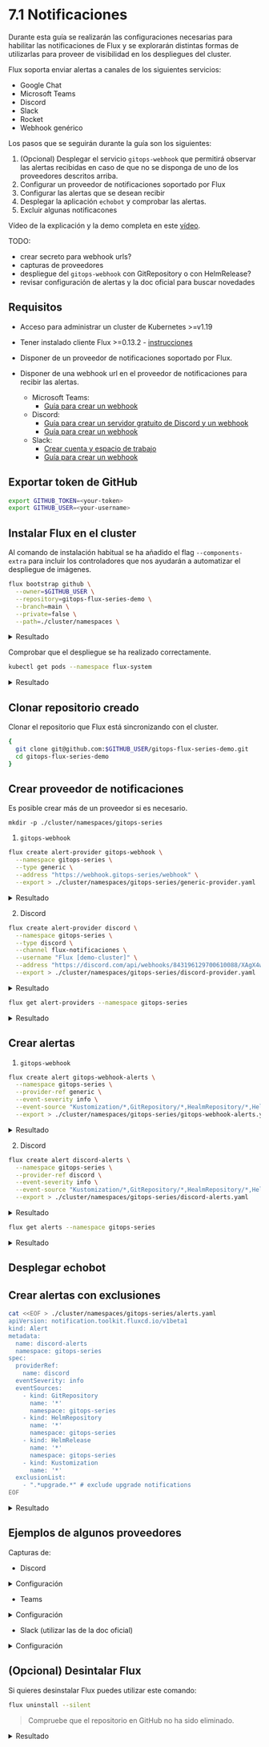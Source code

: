 # 7.1 Notificaciones

Durante esta guía se realizarán las configuraciones necesarias para habilitar las notificaciones de Flux y se explorarán distintas formas de utilizarlas para proveer de visibilidad en los despliegues del cluster.

Flux soporta enviar alertas a canales de los siguientes servicios:

- Google Chat
- Microsoft Teams
- Discord
- Slack
- Rocket
- Webhook genérico

Los pasos que se seguirán durante la guía son los siguientes:

1. (Opcional) Desplegar el servicio `gitops-webhook` que permitirá observar las alertas recibidas en caso de que no se disponga de uno de los proveedores descritos arriba.
2. Configurar un proveedor de notificaciones soportado por Flux
3. Configurar las alertas que se desean recibir
4. Desplegar la aplicación `echobot` y comprobar las alertas.
5. Excluir algunas notificacones

Vídeo de la explicación y la demo completa en este [vídeo](https://www.youtube.com/watch?v=Xm-FMVHJySY&list=PLuQL-CB_D1E7gRzUGlchvvmGDF1rIiWkj&index=8).

TODO:
- crear secreto para webhook urls?
- capturas de proveedores
- despliegue del `gitops-webhook` con GitRepository o con HelmRelease?
- revisar configuración de alertas y la doc oficial para buscar novedades

## Requisitos

* Acceso para administrar un cluster de Kubernetes >=v1.19
* Tener instalado cliente Flux >=0.13.2 - [instrucciones](../2.1-instalacion-flux/readme#instalación-del-binario-flux)
* Disponer de un proveedor de notificaciones soportado por Flux.
* Disponer de una webhook url en el proveedor de notificaciones para recibir las alertas.

  * Microsoft Teams:
    * [Guía para crear un webhook](https://docs.microsoft.com/es-es/microsoftteams/platform/webhooks-and-connectors/how-to/add-incoming-webhook)
  * Discord:
    * [Guía para crear un servidor gratuito de Discord y un webhook](https://support.discord.com/hc/es/articles/204849977--C%C3%B3mo-creo-un-servidor-)
    * [Guía para crear un webhook](https://support.discord.com/hc/es/articles/228383668-Introducci%C3%B3n-a-los-webhook)
  * Slack:
    * [Crear cuenta y espacio de trabajo](https://slack.com/intl/es-es/create)
    * [Guía para crear un webhook](https://slack.com/intl/es-la/help/articles/115005265063-Webhooks-entrantes-para-Slack)

## Exportar token de GitHub

```bash
export GITHUB_TOKEN=<your-token>
export GITHUB_USER=<your-username>
```

## Instalar Flux en el cluster

Al comando de instalación habitual se ha añadido el flag `--components-extra` para incluir los controladores que nos ayudarán a automatizar el despliegue de imágenes.

```bash
flux bootstrap github \
  --owner=$GITHUB_USER \
  --repository=gitops-flux-series-demo \
  --branch=main \
  --private=false \
  --path=./cluster/namespaces \
```
<details>
  <summary>Resultado</summary>

  ```bash
  ► connecting to github.com
  ► cloning branch "main" from Git repository "https://github.com/sngular/gitops-flux-series-demo.git"
  ✔ cloned repository
  ► generating component manifests
  ✔ generated component manifests
  ✔ component manifests are up to date
  ► installing toolkit.fluxcd.io CRDs
  ◎ waiting for CRDs to be reconciled
  ✔ CRDs reconciled successfully
  ► installing components in "flux-system" namespace
  ✔ installed components
  ✔ reconciled components
  ► determining if source secret "flux-system/flux-system" exists
  ► generating source secret
  ✔ public key: ssh-rsa AAAAB3NzaC1yc2EAAAADAQABAAABAQDSTrIKbYAWLUjcG7ec6lWJ2KACfF5YB5KqpQcN+LmxkSYmJbFPBmlzZdtIUEvZcAORJYeMKvk+iAcZC6rPn0OCBKp3ypOiMC5HnF5Lnn4XPt1+Nwx30mC72RzkheFm+K3Q0kTySAi8QdKy94aWqBVpTdZzkJ0woNHJg/aL3gQnofXueiczwkMvB2B6x4vgdbBgLOrRl7YhtGz0B6e9a7U4EEBoPdzjti/w7OAQnOpCZ80TwYcuFCioPE0q2i3BgKLvt0x9rBikzuOSgqKFfoAy3zPETgWZ0kPSbHby3lv+NfwWaLVULVpkpNQTwxBbMJVDcwKuyTUacSGeZcUzS2mB
  ✔ configured deploy key "flux-system-main-flux-system-./cluster/namespaces" for "https://github.com/sngular/gitops-flux-series-demo"
  ► applying source secret "flux-system/flux-system"
  ✔ reconciled source secret
  ► generating sync manifests
  ✔ generated sync manifests
  ✔ sync manifests are up to date
  ► applying sync manifests
  ✔ reconciled sync configuration
  ◎ waiting for Kustomization "flux-system/flux-system" to be reconciled
  ✔ Kustomization reconciled successfully
  ► confirming components are healthy
  ✔ image-reflector-controller: deployment ready
  ✔ image-automation-controller: deployment ready
  ✔ source-controller: deployment ready
  ✔ kustomize-controller: deployment ready
  ✔ helm-controller: deployment ready
  ✔ notification-controller: deployment ready
  ✔ all components are healthy
  ```
</details>

Comprobar que el despliegue se ha realizado correctamente.

```bash
kubectl get pods --namespace flux-system
```

<details>
  <summary>Resultado</summary>

  ```
  NAME                                           READY   STATUS    RESTARTS   AGE
  helm-controller-85bfd4959d-bfvnf               1/1     Running   0          3m13s
  image-reflector-controller-55fb577bf9-kngjc    1/1     Running   0          3m13s
  image-automation-controller-776465b9b6-q5rz4   1/1     Running   0          3m13s
  kustomize-controller-6977b8cdd4-xncbj          1/1     Running   0          3m13s
  source-controller-85fb864746-xhrvb             1/1     Running   0          3m12s
  notification-controller-5c4d48f476-28g7q       1/1     Running   0          3m13s
  ```
</details>

## Clonar repositorio creado

Clonar el repositorio que Flux está sincronizando con el cluster. 

```bash
{
  git clone git@github.com:$GITHUB_USER/gitops-flux-series-demo.git
  cd gitops-flux-series-demo
}
```

## Crear proveedor de notificaciones

Es posible crear más de un proveedor si es necesario.

`mkdir -p ./cluster/namespaces/gitops-series`

1. `gitops-webhook`

```bash
flux create alert-provider gitops-webhook \
  --namespace gitops-series \
  --type generic \
  --address "https://webhook.gitops-series/webhook" \
  --export > ./cluster/namespaces/gitops-series/generic-provider.yaml
```

<details>
  <summary>Resultado</summary>

  ```bash
  ---
  apiVersion: notification.toolkit.fluxcd.io/v1beta1
  kind: Provider
  metadata:
    name: gitops-webhook
    namespace: gitops-series
  spec:
    address: https://webhook.gitops-series/webhook
    type: generic
  ```
</details>

2. Discord

```bash
flux create alert-provider discord \
  --namespace gitops-series \
  --type discord \
  --channel flux-notificaciones \
  --username "Flux [demo-cluster]" \
  --address "https://discord.com/api/webhooks/843196129700610088/XAgX4wPsIlyW8X4BVqkWcKotiI4gU12cgDw9ufjuNV_wXeLKATlXVilLKZXch6Jhubf6" \
  --export > ./cluster/namespaces/gitops-series/discord-provider.yaml
```

<details>
  <summary>Resultado</summary>

  ```bash
  ---
  apiVersion: notification.toolkit.fluxcd.io/v1beta1
  kind: Provider
  metadata:
    name: discord
    namespace: gitops-series
  spec:
    type: discord
    username: Flux [demo-cluster]
    channel: flux-notificaciones
    address: https://discord.com/api/webhooks/843196129700610088/XAgX4wPsIlyW8X4BVqkWcKotiI4gU12cgDw9ufjuNV_wXeLKATlXVilLKZXch6Jhubf6
EOF
  ```
</details>

```bash
flux get alert-providers --namespace gitops-series
```

<details>
  <summary>Resultado</summary>

  ```
  NAME            READY   MESSAGE
  discord         True    Initialized
  gitops-webhook  True    Initialized
  ```
</details>

## Crear alertas

1. `gitops-webhook`

```bash
flux create alert gitops-webhook-alerts \
  --namespace gitops-series \
  --provider-ref generic \
  --event-severity info \
  --event-source "Kustomization/*,GitRepository/*,HealmRepository/*,HelmRelease/*" \
  --export > ./cluster/namespaces/gitops-series/gitops-webhook-alerts.yaml
```

<details>
  <summary>Resultado</summary>

  ```bash
  ---
  apiVersion: notification.toolkit.fluxcd.io/v1beta1
  kind: Alert
  metadata:
    name: gitops-webhook-alerts
    namespace: gitops-series
  spec:
    eventSeverity: info
    eventSources:
    - kind: Kustomization
      name: '*'
    - kind: GitRepository
      name: '*'
    - kind: HealmRepository
      name: '*'
    - kind: HelmRelease
      name: '*'
    providerRef:
      name: gitops-webhook
  ```
</details>

2. Discord

```bash
flux create alert discord-alerts \
  --namespace gitops-series \
  --provider-ref discord \
  --event-severity info \
  --event-source "Kustomization/*,GitRepository/*,HealmRepository/*,HelmRelease/*" \
  --export > ./cluster/namespaces/gitops-series/discord-alerts.yaml
```

<details>
  <summary>Resultado</summary>

  ```bash
  ---
  apiVersion: notification.toolkit.fluxcd.io/v1beta1
  kind: Alert
  metadata:
    name: discord-alerts
    namespace: gitops-series
  spec:
    eventSeverity: info
    eventSources:
    - kind: Kustomization
      name: '*'
    - kind: GitRepository
      name: '*'
    - kind: HealmRepository
      name: '*'
    - kind: HelmRelease
      name: '*'
    providerRef:
      name: discord
  ```
</details>

```bash
flux get alerts --namespace gitops-series
```

<details>
  <summary>Resultado</summary>

  ```
  NAME                   READY   MESSAGE         SUSPENDED
  discord-alerts         True    Initialized     False
  gitops-webhook-alerts  True    Initialized     False
  ```
</details>

## Desplegar echobot

## Crear alertas con exclusiones

```bash
cat <<EOF > ./cluster/namespaces/gitops-series/alerts.yaml
apiVersion: notification.toolkit.fluxcd.io/v1beta1
kind: Alert
metadata:
  name: discord-alerts
  namespace: gitops-series
spec:
  providerRef:
    name: discord
  eventSeverity: info
  eventSources:
    - kind: GitRepository
      name: '*'
      namespace: gitops-series
    - kind: HelmRepository
      name: '*'
      namespace: gitops-series
    - kind: HelmRelease
      name: '*'
      namespace: gitops-series
    - kind: Kustomization
      name: '*'
  exclusionList:
    - ".*upgrade.*" # exclude upgrade notifications
EOF
```

<details>
  <summary>Resultado</summary>

  ```
  ```
</details>

## Ejemplos de algunos proveedores

Capturas de:
- Discord
 
<details>
  <summary>Configuración</summary>

  ```bash
  cat <<EOF > ./cluster/namespaces/gitops-series/discord-provider.yaml
  apiVersion: notification.toolkit.fluxcd.io/v1beta1
  kind: Provider
  metadata:
    name: discord
    namespace: gitops-series
  spec:
    type: discord
    username: "Flux [demo-cluster]"
    channel: flux-notificaciones
    address: https://discord.com/api/webhooks/843196129700610088/XAgX4wPsIlyW8X4BVqkWcKotiI4gU12cgDw9ufjuNV_wXeLKATlXVilLKZXch6Jhubf6
  EOF
  ```
  </details>

- Teams

<details>
  <summary>Configuración</summary>

  ```bash
  cat <<EOF > ./cluster/namespaces/gitops-series/discord-provider.yaml
  apiVersion: notification.toolkit.fluxcd.io/v1beta1
  kind: Provider
  metadata:
    name: discord
    namespace: gitops-series
  spec:
    type: msteams
    channel: flux-notificaciones
    address: https://sngular.webhook.office.com/webhookb2/bc45ce8e-4388-43ba-bcde-abb7cfdeccd5@e4f11f01-14dc-4099-b8cf-c1fab2e9701f/IncomingWebhook/627185c776b543b0ab067b16fa9f5094/ad75f2eb-c917-494d-bac6-9c6226eba216
  EOF
  ```
</details>

- Slack (utilizar las de la doc oficial)

<details>
  <summary>Configuración</summary>

  ```bash
  cat <<EOF > ./cluster/namespaces/gitops-series/discord-provider.yaml
  apiVersion: notification.toolkit.fluxcd.io/v1beta1
  kind: Provider
  metadata:
    name: discord
    namespace: gitops-series
  spec:
    type: slack
    channel: flux-notificaciones
    address:  https://hooks.slack.com/services/YOUR/SLACK/WEBHOOK
  EOF
  ```
</details>

## (Opcional) Desintalar Flux

Si quieres desinstalar Flux puedes utilizar este comando:

```bash
flux uninstall --silent
```

> Compruebe que el repositorio en GitHub no ha sido eliminado.

<details>
  <summary>Resultado</summary>

  ```
  ► deleting components in flux-system namespace
  ✔ Deployment/flux-system/helm-controller deleted
  ✔ Deployment/flux-system/kustomize-controller deleted
  ✔ Deployment/flux-system/notification-controller deleted
  ✔ Deployment/flux-system/source-controller deleted
  ✔ Service/flux-system/notification-controller deleted
  ✔ Service/flux-system/source-controller deleted
  ✔ Service/flux-system/webhook-receiver deleted
  ✔ NetworkPolicy/flux-system/allow-egress deleted
  ✔ NetworkPolicy/flux-system/allow-scraping deleted
  ✔ NetworkPolicy/flux-system/allow-webhooks deleted
  ✔ ServiceAccount/flux-system/helm-controller deleted
  ✔ ServiceAccount/flux-system/kustomize-controller deleted
  ✔ ServiceAccount/flux-system/notification-controller deleted
  ✔ ServiceAccount/flux-system/source-controller deleted
  ✔ ClusterRole/crd-controller-flux-system deleted
  ✔ ClusterRoleBinding/cluster-reconciler-flux-system deleted
  ✔ ClusterRoleBinding/crd-controller-flux-system deleted
  ► deleting toolkit.fluxcd.io finalizers in all namespaces
  ✔ GitRepository/flux-system/flux-system finalizers deleted
  ✔ Kustomization/flux-system/flux-system finalizers deleted
  ► deleting toolkit.fluxcd.io custom resource definitions
  ✔ CustomResourceDefinition/alerts.notification.toolkit.fluxcd.io deleted
  ✔ CustomResourceDefinition/buckets.source.toolkit.fluxcd.io deleted
  ✔ CustomResourceDefinition/gitrepositories.source.toolkit.fluxcd.io deleted
  ✔ CustomResourceDefinition/helmcharts.source.toolkit.fluxcd.io deleted
  ✔ CustomResourceDefinition/helmreleases.helm.toolkit.fluxcd.io deleted
  ✔ CustomResourceDefinition/helmrepositories.source.toolkit.fluxcd.io deleted
  ✔ CustomResourceDefinition/kustomizations.kustomize.toolkit.fluxcd.io deleted
  ✔ CustomResourceDefinition/providers.notification.toolkit.fluxcd.io deleted
  ✔ CustomResourceDefinition/receivers.notification.toolkit.fluxcd.io deleted
  ✔ Namespace/flux-system deleted
  ✔ uninstall finished
  ```
</details>

